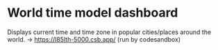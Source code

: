 # World time model dashboard
Displays current time and time zone in popular cities/places around the world.
-> https://l85lth-5000.csb.app/
(run by codesandbox)
